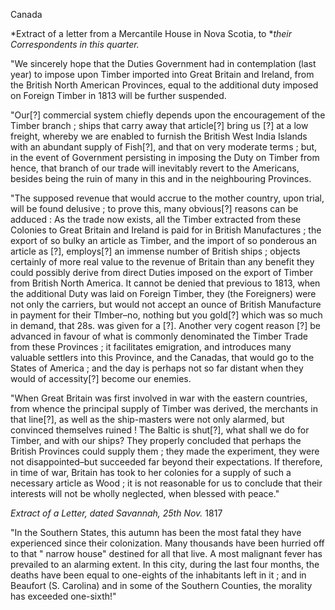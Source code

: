 Canada*Extract of a letter from a Mercantile House in Nova Scotia, to **their Correspondents in this quarter.*"We sincerely hope that the Duties Government had in contemplation (last year) to impose upon Timber imported into Great Britain and Ireland, from the British North American Provinces, equal to the additional duty imposed on Foreign Timber in 1813 will be further suspended."Our[?] commercial system chiefly depends upon the encouragement of the Timber branch ; ships that carry away that article[?] bring us [?] at a low freight, whereby we are enabled to furnish the British West India Islands with an abundant supply of Fish[?], and that on very moderate terms ; but, in the event of Government persisting in imposing the Duty on Timber from hence, that branch of our trade will inevitably revert to the Americans, besides being the ruin of many in this and in the neighbouring Provinces."The supposed revenue that would accrue to the mother country, upon trial, will be found delusive ; to prove this, many obvious[?] reasons can be adduced : As the trade now exists, all the Timber extracted from these Colonies to Great Britain and Ireland is paid for in British Manufactures ; the export of so bulky an article as Timber, and the import of so ponderous an article as [?], employs[?] an immense number of British ships ; objects certainly of more real value to the revenue of Britain than any benefit they could possibly derive from direct Duties imposed on the export of Timber from British North America. It cannot be denied that previous to 1813, when the additional Duty was laid on Foreign Timber, they (the Foreigners) were not only the carriers, but would not accept an ounce of British Manufacture in payment for their TImber–no, nothing but you gold[?] which was so much in demand, that 28s. was given for a [?]. Another very cogent reason [?] be advanced in favour of what is commonly denominated the Timber Trade from these Provinces ; it facilitates emigration, and introduces many valuable settlers into this Province, and the Canadas, that would go to the States of America ; and the day is perhaps not so far distant when they would of accessity[?] become our enemies."When Great Britain was first involved in war with the eastern countries, from whence the principal supply of Timber was derived, the merchants in that line[?], as well as the ship-masters were not only alarmed, but convinced themselves ruined ! The Baltic is shut[?], what shall we do for Timber, and with our ships? They properly concluded that perhaps the British Provinces could supply them ; they made the experiment, they were not disappointed–but succeeded far beyond their expectations. If therefore, in time of war, Britain has took to her colonies for a supply of such a necessary article as Wood ; it is not reasonable for us to conclude that their interests will not be wholly neglected, when blessed with peace."*Extract of a Letter, dated Savannah, 25th Nov.*  1817"In the Southern States, this autumn has been the most fatal they have experienced since their colonization. Many thousands have been hurried off to that " narrow house" destined for all that live. A most malignant fever has prevailed to an alarming extent. In this city, during the last four months, the deaths have been equal to one-eights of the inhabitants left in it ; and in Beaufort (S. Carolina) and in some of the Southern Counties, the morality has exceeded one-sixth!"